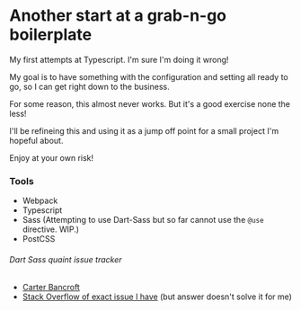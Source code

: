 # Another start at a grab-n-go boilerplate

My first attempts at Typescript. I'm sure I'm doing it wrong!

My goal is to have something with the configuration and setting all ready to go, so I can get right down to the business.

For some reason, this almost never works. But it's a good exercise none the less!

I'll be refineing this and using it as a jump off point for a small project I'm hopeful about. 

Enjoy at your own risk!

### Tools

- Webpack
- Typescript
- Sass (Attempting to use Dart-Sass but so far cannot use the `@use` directive. WIP.)
- PostCSS

###### Dart Sass quaint issue tracker

- [Carter Bancroft](https://carterbancroft.com/sass-and-webpack/)
- [Stack Overflow of exact issue I have](https://stackoverflow.com/questions/58474760/sass-use-not-loading-partial/58476333#58476333) (but answer doesn't solve it for me)